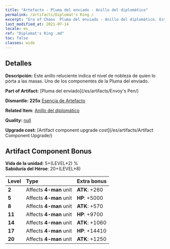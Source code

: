 ```yaml
---
title: "Artefacto - Pluma del enviado - Anillo del diplomático"
permalink: /artifacts/Diplomat's Ring /
excerpt: "Era of Chaos  Pluma del enviado - Anillo del diplomático. Este anillo reluciente indica el nivel de nobleza de quien lo porta a las masas. Uno de los componentes de la Pluma del enviado."
last_modified_at: 2021-07-14
locale: es
ref: "Diplomat's Ring .md"
toc: false
classes: wide
---
```




## Detalles

 **Descripción:** Este anillo reluciente indica el nivel de nobleza de quien lo porta a las masas. Uno de los componentes de la Pluma del enviado.

 **Part of Artifact:** [Pluma del enviado](/es/artifacts/Envoy's Pen/)

 **Dismantle: 225x** [Esencia de Artefacto](/ItemsES/con_905/)

 **Related Item**: [Anillo del diplomático](/es/Items/art_2157/)

 **Quality:** [null](/es/artifacts/null/)

 **Upgrade cost:** [Artifact component upgrade cost](/es/artifacts/Artifact Component Upgrade/)

## Artifact Component Bonus

  **Vida de la unidad**: 5+(LEVEL\*2) %<br/>**Sabiduría del Héroe**: 20+(LEVEL\*8)

  |  Level  | Type |    Extra bonus  | 
  |:--------|:-----|:----------------| 
  | **2** | Affects **4-man** unit | **ATK**: +260 | 
  | **5** | Affects **4-man** unit | **HP**: +5000 | 
  | **8** | Affects **4-man** unit | **ATK**: +570 | 
  | **11** | Affects **4-man** unit | **HP**: +9700 | 
  | **14** | Affects **4-man** unit | **ATK**: +1060 | 
  | **17** | Affects **4-man** unit | **HP**: +14410 | 
  | **20** | Affects **4-man** unit | **ATK**: +1250 | 
